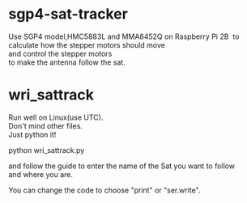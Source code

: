 # sgp4-sat-tracker
Use SGP4 model,HMC5883L and MMA8452Q on Raspberry Pi 2B  
to calculate how the stepper motors should move  
and control the stepper motors  
to make the antenna follow the sat.  

# wri_sattrack
Run well on Linux(use UTC).  
Don't mind other files.  
Just python it!  

python wri_sattrack.py  

and follow the guide to enter the name of the Sat you want to follow  
and where you are.  

You can change the code to choose "print" or "ser.write".
